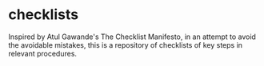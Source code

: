 # checklists
Inspired by Atul Gawande's The Checklist Manifesto, in an attempt to avoid the avoidable mistakes, this is a repository of checklists of key steps in relevant procedures.

